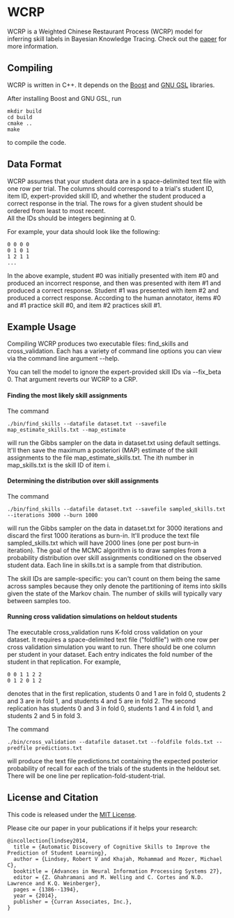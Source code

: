# WCRP

WCRP is a Weighted Chinese Restaurant Process (WCRP) model for inferring skill labels in Bayesian Knowledge Tracing. 
Check out the [paper](http://papers.nips.cc/paper/5554-automatic-discovery-of-cognitive-skills-to-improve-the-prediction-of-student-learning) for more information. 


## Compiling

WCRP is written in C++. It depends on the [Boost](http://www.boost.org/) and [GNU GSL](http://www.gnu.org/software/gsl/) libraries. 

After installing Boost and GNU GSL, run

    mkdir build
    cd build
    cmake ..
    make

to compile the code. 


## Data Format 

WCRP assumes that your student data are in a space-delimited text file with one row per trial. 
The columns should correspond to a trial's student ID, item ID, expert-provided skill ID, and whether the student produced a correct response in the trial. 
The rows for a given student should be ordered from least to most recent.  
All the IDs should be integers beginning at 0. 

For example, your data should look like the following: 

    0 0 0 0
    0 1 0 1
    1 2 1 1
    ...

In the above example, student #0 was initially presented with item #0 and produced an incorrect response, and then was presented with item #1 and produced a correct response.
Student #1 was presented with item #2 and produced a correct response. 
According to the human annotator, items #0 and #1 practice skill #0, and item #2 practices skill #1. 


## Example Usage 

Compiling WCRP produces two executable files: find_skills and cross_validation. 
Each has a variety of command line options you can view via the command line argument --help. 

You can tell the model to ignore the expert-provided skill IDs via --fix_beta 0. 
That argument reverts our WCRP to a CRP. 


#### Finding the most likely skill assignments

The command

    ./bin/find_skills --datafile dataset.txt --savefile map_estimate_skills.txt --map_estimate 

will run the Gibbs sampler on the data in dataset.txt using default settings. It'll then save the maximum a posteriori (MAP) estimate of the skill assignments to the file map_estimate_skills.txt. The ith number in map_skills.txt is the skill ID of item i. 


#### Determining the distribution over skill assignments

The command

    ./bin/find_skills --datafile dataset.txt --savefile sampled_skills.txt --iterations 3000 --burn 1000

will run the Gibbs sampler on the data in dataset.txt for 3000 iterations and discard the first 1000 iterations as burn-in. 
It'll produce the text file sampled_skills.txt which will have 2000 lines (one per post burn-in iteration). 
The goal of the MCMC algorithm is to draw samples from a probability distribution over skill assignments conditioned on the observed student data. 
Each line in skills.txt is a sample from that distribution.

The skill IDs are sample-specific: you can't count on them being the same across samples because they only denote the partitioning of items into skills given the state of the Markov chain. 
The number of skills will typically vary between samples too.


#### Running cross validation simulations on heldout students 

The executable cross_validation runs K-fold cross validation on your dataset.
It requires a space-delimited text file ("foldfile") with one row per cross validation simulation you want to run.
There should be one column per student in your dataset. 
Each entry indicates the fold number of the student in that replication. For example, 

    0 0 1 1 2 2
    0 1 2 0 1 2

denotes that in the first replication, students 0 and 1 are in fold 0, students 2 and 3 are in fold 1, and students 4 and 5 are in fold 2. The second replication has students 0 and 3 in fold 0, students 1 and 4 in fold 1, and students 2 and 5 in fold 3. 

The command

    ./bin/cross_validation --datafile dataset.txt --foldfile folds.txt --predfile predictions.txt 

will produce the text file predictions.txt containing the expected posterior probability of recall for each of the trials of the students in the heldout set. 
There will be one line per replication-fold-student-trial. 


## License and Citation

This code is released under the [MIT License](https://github.com/robert-lindsey/WCRP/blob/master/LICENSE.md).

Please cite our paper in your publications if it helps your research: 

    @incollection{lindsey2014,
      title = {Automatic Discovery of Cognitive Skills to Improve the Prediction of Student Learning},
      author = {Lindsey, Robert V and Khajah, Mohammad and Mozer, Michael C},
      booktitle = {Advances in Neural Information Processing Systems 27},
      editor = {Z. Ghahramani and M. Welling and C. Cortes and N.D. Lawrence and K.Q. Weinberger},
      pages = {1386--1394},
      year = {2014},
      publisher = {Curran Associates, Inc.},
    }

